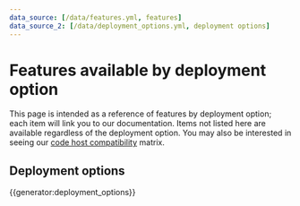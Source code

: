 ```yaml
---
data_source: [/data/features.yml, features]
data_source_2: [/data/deployment_options.yml, deployment options]
---
```


# Features available by deployment option

This page is intended as a reference of features by deployment option; each item will link you to our documentation. Items not listed here are available regardless of the deployment option.
You may also be interested in seeing our [code host compatibility](feature_compatibility.md) matrix.

## Deployment options

{{generator:deployment_options}}
